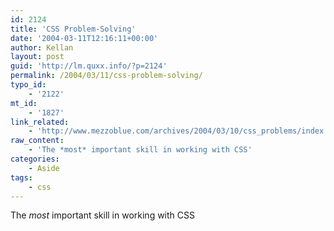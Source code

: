 ```yaml
---
id: 2124
title: 'CSS Problem-Solving'
date: '2004-03-11T12:16:11+00:00'
author: Kellan
layout: post
guid: 'http://lm.quxx.info/?p=2124'
permalink: /2004/03/11/css-problem-solving/
typo_id:
    - '2122'
mt_id:
    - '1827'
link_related:
    - 'http://www.mezzoblue.com/archives/2004/03/10/css_problems/index.php'
raw_content:
    - 'The *most* important skill in working with CSS'
categories:
    - Aside
tags:
    - css
---
```


The *most* important skill in working with CSS